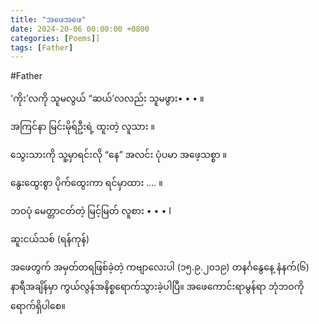 ```yaml
---
title: "အဖေအဖေ"
date: 2024-20-06 00:00:00 +0800
categories: [Poems]]
tags: [Father]
---
```


#Father

'ကိုး’လကို သူမလွယ်
“ဆယ်’လလည်း သူမဖွား• • • ။

အကြင်နာ မြင်းမိုရ်ဦးရဲ့
ထူးတဲ့ လူသား ။

သွေးသားကို သူ့မှာရင်းလို
“နေ” အလင်း ပုံပမာ
အဖေ့သစ္စာ ။

နွေးထွေးစွာ
ပိုက်ထွေးကာ ရင်မှာထား .… ။

ဘဝပုံ မေတ္တာငတ်တဲ့
မြင့်မြတ် လူစား • • • I

ဆူးငယ်သစ် (ရန်ကုန်)

အဖေတွက် အမှတ်တရဖြစ်ခဲ့တဲ့ ကဗျာလေးပါ
(၁၅.၉.၂၀၁၉) တနင်္ဂနွေနေ့ နံနက်(၆) နာရီအချိန်မှာ
ကွယ်လွန်အနိစ္စရောက်သွားခဲ့ပါပြီ။
အဖေကောင်းရာမွန်ရာ ဘုံဘဝကို ရောက်ရှိပါစေ။